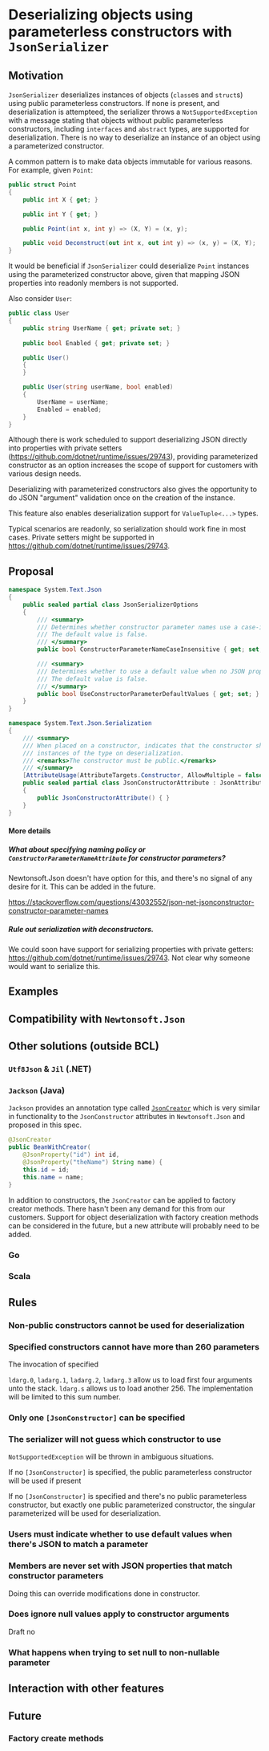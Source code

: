 # Deserializing objects using parameterless constructors with `JsonSerializer`

## Motivation

`JsonSerializer` deserializes instances of objects (`class`es and `struct`s) using public parameterless
constructors. If none is present, and deserialization is attempteed, the serializer throws a `NotSupportedException` with a message stating
that objects without public parameterless constructors, including `interfaces` and `abstract` types, are
supported for deserialization. There is no way to deserialize an instance of an object using a parameterized
constructor.

A common pattern is to make data objects immutable for various reasons. For example, given `Point`:

```C#
public struct Point
{
    public int X { get; }

    public int Y { get; }

    public Point(int x, int y) => (X, Y) = (x, y);

    public void Deconstruct(out int x, out int y) => (x, y) = (X, Y);
}
```

It would be beneficial if `JsonSerializer` could deserialize `Point` instances using the parameterized constructor
above, given that mapping JSON properties into readonly members is not supported.

Also consider `User`:

```C#
public class User
{
    public string UserName { get; private set; }
    
    public bool Enabled { get; private set; }

    public User()
    {
    }

    public User(string userName, bool enabled)
    {
        UserName = userName;
        Enabled = enabled;
    }
}
```

Although there is work scheduled to support deserializing JSON directly into properties with private setters
(https://github.com/dotnet/runtime/issues/29743), providing parameterized constructor as an option increases
the scope of support for customers with various design needs.

Deserializing with parameterized constructors also gives the opportunity to do JSON "argument" validation once on
the creation of the instance.

This feature also enables deserialization support for `ValueTuple<...>` types.

<!-- Add notes about roundtrippability and scenarios around deserialization. -->
Typical scenarios are readonly, so serialization should work fine in most cases. Private setters might be supported in
https://github.com/dotnet/runtime/issues/29743.

## Proposal

```C#
namespace System.Text.Json
{
    public sealed partial class JsonSerializerOptions
    {
        /// <summary>
        /// Determines whether constructor parameter names use a case-insensitive comparison during deserialization.
        /// The default value is false.
        /// </summary>
        public bool ConstructorParameterNameCaseInsensitive { get; set; }

        /// <summary>
        /// Determines whether to use a default value when no JSON property maps to a constructor parameter.
        /// The default value is false.
        /// </summary>
        public bool UseConstructorParameterDefaultValues { get; set; }
    }
}

namespace System.Text.Json.Serialization
{
    /// <summary>
    /// When placed on a constructor, indicates that the constructor should be used to create
    /// instances of the type on deserialization.
    /// <remarks>The constructor must be public.</remarks>
    /// </summary>
    [AttributeUsage(AttributeTargets.Constructor, AllowMultiple = false)]
    public sealed partial class JsonConstructorAttribute : JsonAttribute
    {
        public JsonConstructorAttribute() { }
    }
}
```

#### More details

##### What about specifying naming policy or `ConstructorParameterNameAttribute` for constructor parameters?

Newtonsoft.Json doesn't have option for this, and there's no signal of any desire for it. This can be added in the future.

https://stackoverflow.com/questions/43032552/json-net-jsonconstructor-constructor-parameter-names

##### Rule out serialization with deconstructors.

We could soon have support for serializing properties with private getters: https://github.com/dotnet/runtime/issues/29743.
Not clear why someone would want to serialize this.


## Examples

## Compatibility with `Newtonsoft.Json`

## Other solutions (outside BCL)

### `Utf8Json` & `Jil` (.NET)

### `Jackson` (Java)

`Jackson` provides an annotation type called
[`JsonCreator`](https://fasterxml.github.io/jackson-annotations/javadoc/2.7/com/fasterxml/jackson/annotation/JsonCreator.html)
which is very similar in functionality to the `JsonConstructor` attributes in `Newtonsoft.Json`
and proposed in this spec.

```Java
@JsonCreator
public BeanWithCreator(
    @JsonProperty("id") int id, 
    @JsonProperty("theName") String name) {
    this.id = id;
    this.name = name;
}
```

<!-- Add note about @JsonProperty annotation -->

<!-- Add note about @JacksonInject annotation -->

In addition to constructors, the `JsonCreator` can be applied to factory creator methods. There
hasn't been any demand for this from our customers. Support for object deserialization with factory
creation methods can be considered in the future, but a new attribute will probably need to be added.

### Go

### Scala

## Rules

### Non-public constructors cannot be used for deserialization

### Specified constructors cannot have more than 260 parameters

The invocation of specified

`ldarg.0`, `ladarg.1`, `ladarg.2`, `ladarg.3` allow us to load first four arguments unto the stack.
`ldarg.s` allows us to load another 256. The implementation will be limited to this sum number.


### Only one `[JsonConstructor]` can be specified

### The serializer will not guess which constructor to use

`NotSupportedException` will be thrown in ambiguous situations.

If no `[JsonConstructor]` is specified, the public parameterless constructor will be used if present

If no `[JsonConstructor]` is specified and there's no public parameterless constructor, but exactly
one public parameterized constructor, the singular parameterized will be used for deserialization.

### Users must indicate whether to use default values when there's JSON to match a parameter


### Members are never set with JSON properties that match constructor parameters

Doing this can override modifications done in constructor.

### Does ignore null values apply to constructor arguments

Draft no

### What happens when trying to set null to non-nullable parameter

## Interaction with other features

## Future

### Factory create methods
